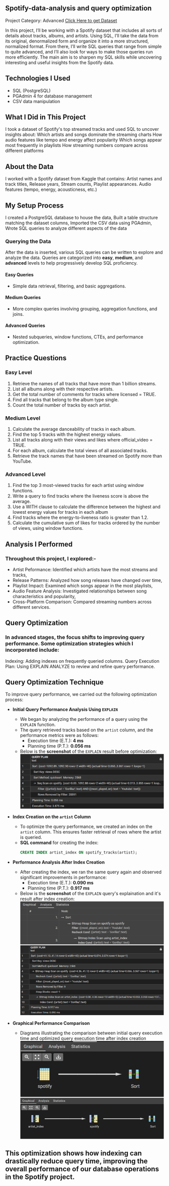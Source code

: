 ## Spotify-data-analysis and query optimization
Project Category: Advanced
[Click Here to get Dataset](https://www.kaggle.com/datasets/sanjanchaudhari/spotify-dataset)


In this project, I’ll be working with a Spotify dataset that includes all sorts of details about tracks, albums, and artists. Using SQL, I’ll take the data from its original, denormalized form and organize it into a more structured, normalized format. From there, I’ll write SQL queries that range from simple to quite advanced, and I’ll also look for ways to make those queries run more efficiently. The main aim is to sharpen my SQL skills while uncovering interesting and useful insights from the Spotify data.

## Technologies I Used
- SQL (PostgreSQL)
- PGAdmin 4 for database management
- CSV data manipulation

## What I Did in This Project
I took a dataset of Spotify's top streamed tracks and used SQL to uncover insights about:
Which artists and songs dominate the streaming charts
How audio features like tempo and energy affect popularity
Which songs appear most frequently in playlists
How streaming numbers compare across different platforms


## About the Data
I worked with a Spotify dataset from Kaggle that contains:
Artist names and track titles, Release years, Stream counts, Playlist appearances. Audio features (tempo, energy, acousticness, etc.)


## My Setup Process
I created a PostgreSQL database to house the data, Built a table structure matching the dataset columns, Imported the CSV data using PGAdmin, Wrote SQL queries to analyze different aspects of the data


### Querying the Data
After the data is inserted, various SQL queries can be written to explore and analyze the data. Queries are categorized into **easy**, **medium**, and **advanced** levels to help progressively develop SQL proficiency.

#### Easy Queries
- Simple data retrieval, filtering, and basic aggregations.
  
#### Medium Queries
- More complex queries involving grouping, aggregation functions, and joins.
  
#### Advanced Queries
- Nested subqueries, window functions, CTEs, and performance optimization.


## Practice Questions 
### Easy Level
1. Retrieve the names of all tracks that have more than 1 billion streams.
2. List all albums along with their respective artists.
3. Get the total number of comments for tracks where licensed = TRUE.
4. Find all tracks that belong to the album type single.
5. Count the total number of tracks by each artist.

### Medium Level
1. Calculate the average danceability of tracks in each album.
2. Find the top 5 tracks with the highest energy values.
3. List all tracks along with their views and likes where official_video = TRUE.
4. For each album, calculate the total views of all associated tracks.
5. Retrieve the track names that have been streamed on Spotify more than YouTube.

### Advanced Level
1. Find the top 3 most-viewed tracks for each artist using window functions.
2. Write a query to find tracks where the liveness score is above the average.
3. Use a WITH clause to calculate the difference between the highest and lowest energy values for tracks in each album
5. Find tracks where the energy-to-liveness ratio is greater than 1.2.
6. Calculate the cumulative sum of likes for tracks ordered by the number of views, using window functions.


## Analysis I Performed 
### Throughout this project, I explored:-
- Artist Peformance: Identified which artists have the most streams and tracks,
- Release Patterns: Analyzed how song releases have changed over time,
- Playlist Impact: Examined which songs appear in the most playlists,
- Audio Feature Analysis: Investigated relationships between song characteristics and popularity,
- Cross-Platform Comparison: Compared streaming numbers across different services.


## Query Optimization
### In advanced stages, the focus shifts to improving query performance. Some optimization strategies which I incorporated include:
Indexing: Adding indexes on frequently queried columns.
Query Execution Plan: Using EXPLAIN ANALYZE to review and refine query performance.


## Query Optimization Technique 

To improve query performance, we carried out the following optimization process:

- **Initial Query Performance Analysis Using `EXPLAIN`**
    - We began by analyzing the performance of a query using the `EXPLAIN` function.
    - The query retrieved tracks based on the `artist` column, and the performance metrics were as follows:
        - Execution time (E.T.): **4 ms**
        - Planning time (P.T.): **0.056 ms**
    - Below is the **screenshot** of the `EXPLAIN` result before optimization:
      ![EXPLAIN Before Index](https://github.com/thesmartlad/Spotify-data-analysis/blob/main/before%20query%20optimization.png)

- **Index Creation on the `artist` Column**
    - To optimize the query performance, we created an index on the `artist` column. This ensures faster retrieval of rows where the artist is queried.
    - **SQL command** for creating the index:
      ```sql
      CREATE INDEX artist_index ON spotify_tracks(artist);
      ```

- **Performance Analysis After Index Creation**
    - After creating the index, we ran the same query again and observed significant improvements in performance:
        - Execution time (E.T.): **0.090 ms**
        - Planning time (P.T.): **0.917 ms**
    - Below is the **screenshot** of the `EXPLAIN` query's explaination and it's result after index creation:
      ![Performance Graph](https://github.com/thesmartlad/Spotify-data-analysis/blob/main/after%20query%20optimization%20(analysis).png)
      ![EXPLAIN After Index](https://github.com/thesmartlad/Spotify-data-analysis/blob/main/after%20query%20optimization.png)

- **Graphical Performance Comparison**
    - Diagrams illustrating the comparison between initial query execution time and optimized query execution time after index creation
      ![Performance Graph](https://github.com/thesmartlad/Spotify-data-analysis/blob/main/before%20query%20optimization%20(graphical).png)
      ![Performance Graph](https://github.com/thesmartlad/Spotify-data-analysis/blob/main/after%20query%20optimization%20(graphical).png)


This optimization shows how indexing can drastically reduce query time, improving the overall performance of our database operations in the Spotify project.
---
